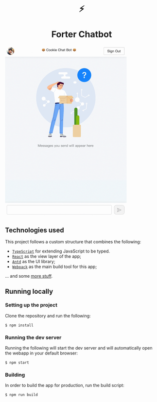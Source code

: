 <div align="center">
  <h1>⚡️</h1>
  <h1>Forter Chatbot</h1>
</div>


<a href="">
   <img width="400px" src=".github/demo2.gif"/>
</a>


## Technologies used

This project follows a custom structure that combines the following:

- [`TypeScript`](https://www.typescriptlang.org/) for extending JavaScript to be typed.
- [`React`](https://reactjs.org/) as the view layer of the app;
- [`Antd`](https://ant.design/) as the UI library;
- [`Webpack`](https://webpack.js.org/) as the main build tool for this app;

... and some [more stuff](./package.json).


## Running locally

### Setting up the project

Clone the repository and run the following:

    $ npm install

### Running the dev server

Running the following will start the dev server and will automatically open the webapp in your
default browser:

    $ npm start

### Building

In order to build the app for production, run the build script:

    $ npm run build
